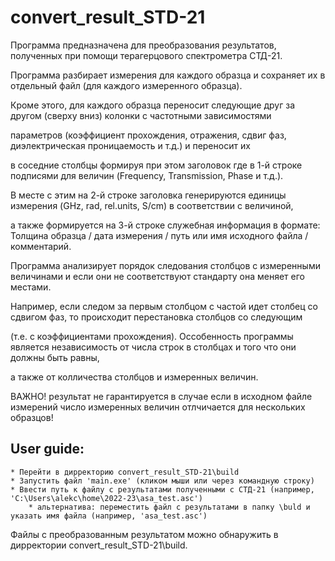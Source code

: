 # convert_result_STD-21
 
Программа предназначена для преобразования результатов, полученных при помощи терагерцового спектрометра СТД-21. 

Программа разбирает измерения для каждого образца и сохраняет их в отдельный файл (для каждого измеренного образца).

Кроме этого, для каждого образца переносит следующие друг за другом (сверху вниз) колонки с частотными зависимостями 

параметров (коэффициент прохождения, отражения, сдвиг фаз, диэлектрическая проницаемость и т.д.) и переносит их 

в соседние столбцы формируя при этом заголовок где в 1-й строке подписями для величин (Frequency, Transmission, Phase и т.д.).

В месте с этим на 2-й строке заголовка генерируются единицы измерения (GHz, rad, rel.units, S/cm) в соответствии с величиной,

а также формируется на 3-й строке служебная информация в формате: Толщина образца / дата измерения / путь или имя исходного файла / комментарий.

Программа анализирует порядок следования столбцов с измеренными величинами и если они не соответствуют стандарту она меняет его местами.

Например, если следом за первым столбцом с частой идет столбец со сдвигом фаз, то происходит перестановка столбцов со следующим 

(т.е. с коэффициентами прохождения). Оссобенность программы является независимость от числа строк в столбцах и того что они должны быть равны, 

а также от колличества столбцов и измеренных величин.

ВАЖНО! результат не гарантируется в случае если в исходном файле измерений число измеренных величин отлчичается для нескольких образцов!

## User guide:
    * Перейти в дирректорию convert_result_STD-21\build
    * Запустить файл 'main.exe' (кликом мыши или через командную строку) 
    * Ввести путь к файлу с результатами полученными с СТД-21 (например, 'C:\Users\alekc\home\2022-23\asa_test.asc')
        * альтернатива: переместить файл с результатами в папку \buld и указать имя файла (например, 'asa_test.asc')

Файлы с преобразованным результатом можно обнаружить в дирректории convert_result_STD-21\build.
